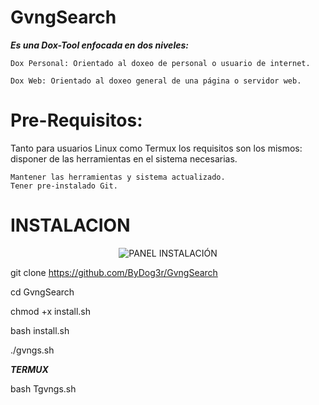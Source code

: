 # GvngSearch
***Es una Dox-Tool enfocada en dos niveles:***

    Dox Personal: Orientado al doxeo de personal o usuario de internet.
    
    Dox Web: Orientado al doxeo general de una página o servidor web.
# Pre-Requisitos:

Tanto para usuarios Linux como Termux los requisitos son los mismos: disponer de las herramientas en el sistema necesarias.

    Mantener las herramientas y sistema actualizado.
    Tener pre-instalado Git.
# INSTALACION
 <p align="center">
  <img src="https://i.postimg.cc/LsZvDyFH/install.png" alt="PANEL INSTALACIÓN">
</p>

 git clone https://github.com/ByDog3r/GvngSearch
 
 cd GvngSearch
 
chmod +x install.sh

bash install.sh

./gvngs.sh

***TERMUX***

bash Tgvngs.sh

